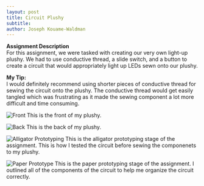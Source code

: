 ```yaml
---
layout: post
title: Circuit Plushy
subtitle:
author: Joseph Kouame-Waldman
---
```

**Assignment Description**\
For this assignment, we were tasked with creating our very own light-up plushy. We had to use conductive thread, a slide switch, and a button to create a circuit that would appropriately light up LEDs sewn onto our plushy.

**My Tip:**\
I would definitely recommend using shorter pieces of conductive thread for sewing the circuit onto the plushy. The conductive thread would get easily tangled which was frustrating as it made the sewing component a lot more difficult and time consuming.

![Front](https://josephk-w.github.io/assets/img/IMG_3467.jpg)
This is the front of my plushy.

![Back](https://josephk-w.github.io/assets/img/IMG_3468.jpg)
This is the back of my plushy.

![Alligator Prototyping](https://josephk-w.github.io/assets/img/IMG_3465.jpg)
This is the alligator prototyping stage of the assignment. This is how I tested the circuit before sewing the componenets to my plushy.

![Paper Prototype](https://josephk-w.github.io/assets/img/IMG_3463.jpg)
This is the paper prototyping stage of the assignment. I outlined all of the components of the circuit to help me organize the circuit correctly.








